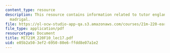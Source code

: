 ```yaml
---
content_type: resource
description: This resource contains information related to tutor england / the elizabethan
  madrigal.
file: https://ol-ocw-studio-app-qa.s3.amazonaws.com/courses/21m-220-early-music-fall-2010/e05b2a503ef2695080e6ffdd8e07a1e2_MIT21M_220F10_lec17.pdf
file_type: application/pdf
resourcetype: Document
title: MIT21M_220F10_lec17.pdf
uid: e05b2a50-3ef2-6950-80e6-ffdd8e07a1e2
---
```

